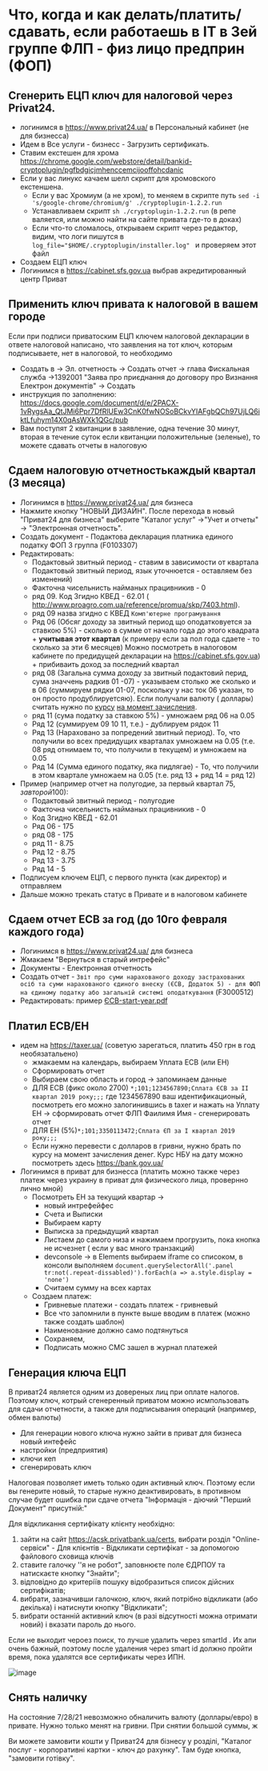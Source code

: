 # Что, когда и как делать/платить/сдавать, если работаешь в IT в 3ей группе ФЛП - физ лицо предприн (ФОП)

## Сгенерить ЕЦП ключ для налоговой через Privat24.
 - логинимся в  https://www.privat24.ua/ в Персональный кабинет (не для бизнесса)
 - Идем в Все услуги - бизнесс - Загрузить сертификать.
 - Ставим екстешен для хрома https://chrome.google.com/webstore/detail/bankid-cryptoplugin/pgfbdgicjmhenccemcijooffohcdanic
 - Если у вас линукс качаем шелл скрипт для хромовского екстеншена. 
   - Если у вас Хромиум (а не хром), то меняем в скрипте путь `sed -i 's/google-chrome/chromium/g' ./cryptoplugin-1.2.2.run `
   - Устанавливаем скрипт `sh ./cryptoplugin-1.2.2.run` (в репе валяется, или можно найти на сайте привата где-то в доках)
   - Если что-то сломалось, открываем скрипт через редактор, видим, что логи пишутся в `log_file="$HOME/.cryptoplugin/installer.log"
` и проверяем этот файл
- Создаем ЕЦП ключ
- Логинимся в https://cabinet.sfs.gov.ua выбрав акредитированный центр Приват

## Применить ключ привата к налоговой в вашем городе
Если при подписи приватоским ЕЦП ключем налоговой декларации в ответе налоговой написано, что заявления на тот ключ, которым подписываете, нет в налоговой, то необходимо
 - Создать в → Эл. отчетность → Создать отчет → глава Фискальная служба →1392001 "Заява про приєднання до договору про Визнання Електрон документів" → Создать
 - инструкция по заполнению: https://docs.google.com/document/d/e/2PACX-1vRygsAa_QtJMi6Ppr7DfRlUEw3CnK0fwNOSoBCkvYIAFgbQCh97UjLQ6iktLfuhym14X0qAsWXk1QGc/pub 
 - Вам поступят 2 квитанции в заявление, одна течение 30 минут, вторая в течение суток
если квитанции положительные (зеленые), то можете сдавать отчеты в налоговую

## Сдаем налоговую отчетностькаждый квартал (3 месяца)
 - Логинимся в https://www.privat24.ua/ для бизнеса
 - Нажмите кнопку "НОВЫЙ ДИЗАЙН". После перехода в новый "Приват24 для бизнеса" выберите "Каталог услуг" →"Учет и отчеты" → "Электронная отчетность".
 - Создать документ - Подактова декларация платника единого податку ФОП 3 группа (F0103307)
 - Редактировать:
   - Подактовый звитный период - ставим в зависимости от квартала 
   - Подактовый звитный период, язык уточнюется - оставляем без изменений)
   - Факточна чисельнисть найманых працивникив - 0
   - ряд 09. Код Згидно КВЕД - 62.01 ( http://www.proagro.com.ua/reference/promua/skp/7403.html).
   - ряд 09 назва згидно с КВЕД `Комп'ютерне програмування`
   - Ряд 06 (Обсяг доходу за звитный период що оподатковуется за ставкою 5%) - сколько в сумме от начало года до этого квадрата + **учитывая этот квартал** (к примеру если за пол года сдаете - то сколько за эти 6 месяцев) Можно посмотреть в налоговом кабинете по предидущей декларации на https://cabinet.sfs.gov.ua) + прибиваить доход за последний квартал
   - ряд 08 (Загальна сумма доходу за звитный подактовий перид, сума значчень радкив 01 -07) - указываем столько же сколько и в 06 (суммируем рядки 01-07, поскольку у нас ток 06 указан, то он просто продублируетсяю). Если получали валюту ( доллары) считать нужно по [курсу](https://bank.gov.ua/markets/exchangerate-chart) [на момент зачисления](https://uteka.ua/publication/news-14-ezhednevnyj-buxgalterskij-obzor-39-deklarirovanie-doxodov-poluchennyx-v-inostrannoj-valyute). 
   - ряд 11 (сума податку за ставкою 5%) - умножаем ряд 06 на 0.05 
   - Ряд 12 (суммируем 09 10 11, т.е.) - дублируем рядок 11
   - Ряд 13 (Нараховано за попредений звитный период). То, что получили во всех предидущих кварталах умножаем на 0.05 (т.е. 08 ряд отнимаем то, что получили в текущем) и умножаем на 0.05
   - Ряд 14 (Сумма единого податку, яка пидлягае) - То, что получили в этом квартале умножаем на 0.05 (т.е. ряд 13 + ряд 14 = ряд 12)
 - Пример (например отчет на полугодие, за первый квартал 75$, за второй 100$):
   - Подактовый звитный период - полугодие
   - Факточна чисельнисть найманых працивникив - 0
   - Код Згидно КВЕД - 62.01
   - Ряд 06 - 175
   - ряд 08 - 175
   - ряд 11 - 8.75
   - Ряд 12 - 8.75
   - Ряд 13 - 3.75
   - Ряд 14 - 5
 - Подписуем ключем ЕЦП, с первого пункта (как директор) и отправляем
 - Дальше можно трекать статус в Привате и в налоговом кабинете
 
## Сдаем отчет ЕСВ за год (до 10го февраля каждого года)
 - Логинимся в https://www.privat24.ua/ для бизнеса
 - Жмакаем "Вернуться в старый интрефейс"
 - Документы - Електронная отчетность 
 - Создать отчет - `Звіт про суми нарахованого доходу застрахованих осіб та суми нарахованого єдиного внеску (ЄСВ, Додаток 5) - для ФОП на єдиному податку або загальній системі оподаткування` (F3000512)
 - Редактировать: пример [ЄСВ-start-year.pdf](%D0%84%D0%A1%D0%92-start-year.pdf)
 
## Платил ЕСВ/ЕН
   - идем на https://taxer.ua/ (советую зарегаться, платить 450 грн в год необязатальено)
     - жмакаемм на календарь, выбираем Уплата ЕСВ (или ЕН)
     - Сформировать отчет 
     - Выбираем свою область и город -> запоминаем данные
     - ДЛЯ ЕСВ (фикс около 2700) `*;101;1234567890;Сплата ЄСВ за II квартал 2019 року;;;` где 1234567890 ваш идентификационый, посмотреть его можно залогинившись в taxer и нажать на Уплату ЕН -> сформировать отчет ФЛП Фаилимя Имя - сгенерировать отчет
     - ДЛЯ ЕН (5%)`*;101;3350113472;Сплата ЄП за I квартал 2019 року;;;`
     - Если нужно перевести с долларов в гривни, нужно брать по курсу на момент зачисления денег. Курс НБУ на дату можно посмотреть здесь https://bank.gov.ua/
   - Логинимся в приват для бизнесса (платить можно также через платеж через украину в приват для физического лица, провернно лично мной)
     - Посмотреть ЕН за  текущий квартар -> 
        - новый интрефейфес
        - Счета и Выписки
        - Выбираем карту
        - Выписка за предыдущий квартал
        - Листаем до самого низа и нажимаем прогрузить, пока кнопка не исчезнет ( если у вас много транзакций)
        - devconsole -> в Elements выбираем iframe со списоком, в консоли выполняем `document.querySelectorAll('.panel tr:not(.repeat-dissabled)').forEach(a => a.style.display = 'none')`
        - Считаем сумму на всех картах
      - Создаем платеж:
        - Гривневые платежи - создать платеж - гривневый
        - Все что запомнили в пункте выше вводим в платеж (можно также создать шаблон)
        - Наименование должно само подтянуться
        - Сохраняем,
        - Подписать можно СМС зашел в журнал платежей

## Генерация ключа ЕЦП
В приват24 является одним из довереных лиц при оплате налогов. Поэтому ключ, котрый сгенеренный приватом можно исмпользовать для сдачи отчетности, а также для подписывания операций (например, обмен валюты)
 - Для генерации нового ключа нужно зайти в приват для бизнеса новый интефейс
 - настройки  (предприятия)
 - ключи кеп
 - сгенерировать ключ

Налоговая позволяет иметь только один активный ключ. Поэтому если вы генерите новый, то старые нужно деактивировать, в противном случае будет ошибка при сдаче отчета "Інформація - діючий "Перший Документ" присутній:"

Для відкликання сертифікату клієнту необхідно:
1) зайти на сайт https://acsk.privatbank.ua/certs, вибрати розділ "Online-сервіси" - Для клієнтів - Відкликати сертифікат - за допомогою файлового сховища ключів
2) ставите галочку ''я не робот", заповнюєте поле ЄДРПОУ та натискаєте кнопку "Знайти";
3) відповідно до критеріїв пошуку відобразиться список дійсних сертифікатів;
4) вибрати, зазначивши галочкою, ключ, який потрібно відкликати (або декілька) і натиснути кнопку "Відкликати";
5) вибрати останній активний ключ (в разі відсутності можна отримати новий) і вказати пароль до нього.

Если не выходит чероез поиск, то лучше удалить через smartId . Их апи очень бажный, поэтому после удаления через smart id должно пройти время, пока удалятся все сертификаты через ИПН.


![image](https://user-images.githubusercontent.com/1336703/127300527-2559da12-c2c8-40ae-b0c8-0dedd1645667.png)

## Снять наличку

На состояние 7/28/21 невозможно обналичить валюту (доллары/евро) в привате. Нужно только менят на гривни. При снятии большой суммы, ж

Ви можете замовити кошти у Приват24 для бізнесу у розділі, "Каталог послуг - корпоративні картки - ключ до рахунку".
Там буде кнопка, "замовити готівку".
